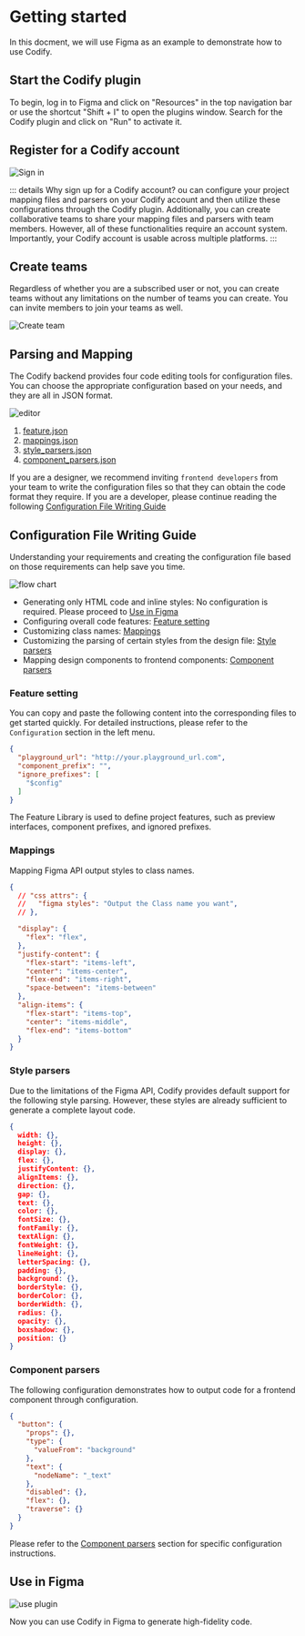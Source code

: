 # Getting started

In this docment, we will use Figma as an example to demonstrate how to use Codify.

## Start the Codify plugin
To begin, log in to Figma and click on "Resources" in the top navigation bar or use the shortcut "Shift + I" to open the plugins window. Search for the Codify plugin and click on "Run" to activate it.

## Register for a Codify account

![Sign in](/images/page-signin.png)

::: details Why sign up for a Codify account?
ou can configure your project mapping files and parsers on your Codify account and then utilize these configurations through the Codify plugin. Additionally, you can create collaborative teams to share your mapping files and parsers with team members. However, all of these functionalities require an account system. Importantly, your Codify account is usable across multiple platforms.
:::

## Create teams

Regardless of whether you are a subscribed user or not, you can create teams without any limitations on the number of teams you can create. You can invite members to join your teams as well.

![Create team](/images/create-team.png)

## Parsing and Mapping

The Codify backend provides four code editing tools for configuration files. You can choose the appropriate configuration based on your needs, and they are all in JSON format.

![editor](/images/config-view.png)

1. [feature.json](/guide/feature-setting)
2. [mappings.json](/guide/mappings)
3. [style_parsers.json](/guide/style-parsers)
4. [component_parsers.json](/guide/component-parsers)

If you are a designer, we recommend inviting `frontend developers` from your team to write the configuration files so that they can obtain the code format they require. If you are a developer, please continue reading the following [Configuration File Writing Guide](#configuration-file-writing-guide)


## Configuration File Writing Guide

Understanding your requirements and creating the configuration file based on those requirements can help save you time.

![flow chart](/images/flow-chart.png)

- Generating only HTML code and inline styles: No configuration is required. Please proceed to [Use in Figma](#use-in-figma)
- Configuring overall code features: [Feature setting](#feature-setting)
- Customizing class names: [Mappings](#mappings)
- Customizing the parsing of certain styles from the design file: [Style parsers](#style-parsers)
- Mapping design components to frontend components: [Component parsers](#component-parsers)


### Feature setting

You can copy and paste the following content into the corresponding files to get started quickly. For detailed instructions, please refer to the `Configuration` section in the left menu.

``` json
{
  "playground_url": "http://your.playground_url.com",
  "component_prefix": "",
  "ignore_prefixes": [
    "$config"
  ]
}
```
The Feature Library is used to define project features, such as preview interfaces, component prefixes, and ignored prefixes.


### Mappings
Mapping Figma API output styles to class names.

``` json
{
  // "css attrs": {
  //   "figma styles": "Output the Class name you want",
  // },

  "display": {
    "flex": "flex",
  },
  "justify-content": {
    "flex-start": "items-left",
    "center": "items-center",
    "flex-end": "items-right",
    "space-between": "items-between"
  },
  "align-items": {
    "flex-start": "items-top",
    "center": "items-middle",
    "flex-end": "items-bottom"
  }
}
```


### Style parsers

Due to the limitations of the Figma API, Codify provides default support for the following style parsing. However, these styles are already sufficient to generate a complete layout code.

``` json
{
  width: {},
  height: {},
  display: {},
  flex: {},
  justifyContent: {},
  alignItems: {},
  direction: {},
  gap: {},
  text: {},
  color: {},
  fontSize: {},
  fontFamily: {},
  textAlign: {},
  fontWeight: {},
  lineHeight: {},
  letterSpacing: {},
  padding: {},
  background: {},
  borderStyle: {},
  borderColor: {},
  borderWidth: {},
  radius: {},
  opacity: {},
  boxshadow: {},
  position: {}
}
```


### Component parsers

The following configuration demonstrates how to output code for a frontend component through configuration.

``` json
{
  "button": {
    "props": {},
    "type": {
      "valueFrom": "background"
    },
    "text": {
      "nodeName": "_text"
    },
    "disabled": {},
    "flex": {},
    "traverse": {}
  }
}
```

Please refer to the [Component parsers](/guide/component-parsers) section for specific configuration instructions.


## Use in Figma
![use plugin](/images/codify-main-plugin.png)

Now you can use Codify in Figma to generate high-fidelity code.
